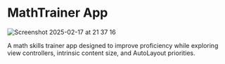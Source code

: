 # MathTrainer App

![Screenshot 2025-02-17 at 21 37 16](https://github.com/user-attachments/assets/abd96d9b-9482-4adc-bb72-c6b32a278be7)
<p>A math skills trainer app designed to improve proficiency while exploring view controllers, intrinsic content size, and AutoLayout priorities.</p>
